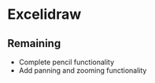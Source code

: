 # Excelidraw

## Remaining
 - Complete pencil functionality
 - Add panning and zooming functionality